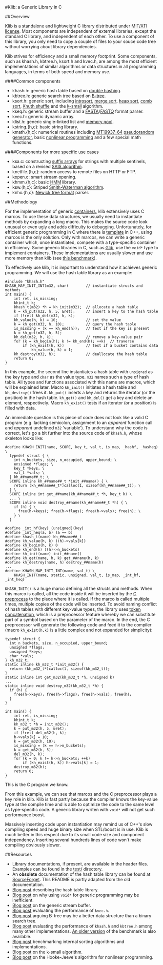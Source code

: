 #Klib: a Generic Library in C

##<a name="overview"></a>Overview

Klib is a standalone and lightweight C library distributed under [MIT/X11
license][1]. Most components are independent of external libraries, except the
standard C library, and independent of each other. To use a component of this
library, you only need to copy a couple of files to your souce code tree
without worrying about library dependencies.

Klib strives for efficiency and a small memory footprint. Some components, such
as khash.h, kbtree.h, ksort.h and kvec.h, are among the most efficient
implementations of similar algorithms or data structures in all programming
languages, in terms of both speed and memory use.

####Common components

* khash.h: generic hash table based on [double hashing][2].
* kbtree.h: generic search tree based on [B-tree][3].
* ksort.h: generic sort, including [introsort][4], [merge sort][5], [heap sort][6], [comb sort][7], [Knuth shuffle][8] and the [k-small][9] algorithm.
* kseq.h: generic stream buffer and a [FASTA][10]/[FASTQ][11] format parser.
* kvec.h: generic dynamic array.
* klist.h: generic single-linked list and [memory pool][12].
* kstring.{h,c}: basic string library.
* kmath.{h,c}: numerical routines including [MT19937-64][13] [pseudorandom generator][14], basic [nonlinear programming][15] and a few special math functions.

####Components for more specific use cases

* ksa.c: constructing [suffix arrays][16] for strings with multiple sentinels, based on a revised [SAIS algorithm][17].
* knetfile.{h,c}: random access to remote files on HTTP or FTP.
* kopen.c: smart stream opening.
* khmm.{h,c}: basic [HMM][18] library.
* ksw.(h,c}: Striped [Smith-Waterman algorithm][19].
* knhx.{h,c}: [Newick tree format][20] parser.


##<a name="methodology"></a>Methodology

For the implementation of generic [containers][21], klib extensively uses C
marcos. To use these data structures, we usually need to instantiate methods by
expanding a long macro. This makes the source code look unusual or even ugly
and adds difficulty to debugging. Unfortunately, for efficient generic
programming in C where there is [template][22] in C++, using marcos is the only
solution. Only with marcos, we can write a generic container which, once
instantiated, compete with a type-specific container in efficiency. Some
generic libraries in C, such as [Glib][23], use the `void*` type to implement
containers. These implementations are usually slower and use more memory than
klib (see [this benchmark][31]).

To effectively use klib, it is important to understand how it achieves generic
programming. We will use the hash table library as an example:

    #include "khash.h"
    KHASH_MAP_INIT_INT(m32, char)        // instantiate structs and methods
    int main() {
        int ret, is_missing;
        khint_t k;
        khash_t(m32) *h = kh_init(m32);  // allocate a hash table
        k = kh_put(m32, h, 5, &ret);     // insert a key to the hash table
        if (!ret) kh_del(m32, h, k);
        kh_value(h, k) = 10;             // set the value
        k = kh_get(m32, h, 10);          // query the hash table
        is_missing = (k == kh_end(h));   // test if the key is present
        k = kh_get(m32, h, 5);
        kh_del(m32, h, k);               // remove a key-value pair
        for (k = kh_begin(h); k != kh_end(h); ++k)  // traverse
            if (kh_exist(h, k))          // test if a bucket contains data
    			kh_value(h, k) = 1;
        kh_destroy(m32, h);              // deallocate the hash table
        return 0;
    }

In this example, the second line instantiates a hash table with `unsigned` as
the key type and `char` as the value type. `m32` names such a type of hash table.
All types and functions associated with this name are macros, which will be
explained later. Macro `kh_init()` initiates a hash table and `kh_destroy()`
frees it. `kh_put()` inserts a key and returns the iterator (or the position)
in the hash table. `kh_get()` and `kh_del()` get a key and delete an element,
respectively. Macro `kh_exist()` tests if an iterator (or a position) is filled
with data.

An immediate question is this piece of code does not look like a valid C
program (e.g. lacking semicolon, assignment to an _apparent_ function call and
_apparent_ undefined `m32` 'variable'). To understand why the code is correct,
let's go a bit further into the source code of `khash.h`, whose skeleton looks
like:

    #define KHASH_INIT(name, SCOPE, key_t, val_t, is_map, _hashf, _hasheq) \
      typedef struct { \
        int n_buckets, size, n_occupied, upper_bound; \
        unsigned *flags; \
        key_t *keys; \
        val_t *vals; \
      } kh_##name##_t; \
      SCOPE inline kh_##name##_t *init_##name() { \
        return (kh_##name##_t*)calloc(1, sizeof(kh_##name##_t)); \
      } \
      SCOPE inline int get_##name(kh_##name##_t *h, key_t k) \
      ... \
      SCOPE inline void destroy_##name(kh_##name##_t *h) { \
        if (h) { \
          free(h->keys); free(h->flags); free(h->vals); free(h); \
        } \
      }
    
    #define _int_hf(key) (unsigned)(key)
    #define _int_heq(a, b) (a == b)
    #define khash_t(name) kh_##name##_t
    #define kh_value(h, k) ((h)->vals[k])
    #define kh_begin(h, k) 0
    #define kh_end(h) ((h)->n_buckets)
    #define kh_init(name) init_##name()
    #define kh_get(name, h, k) get_##name(h, k)
    #define kh_destroy(name, h) destroy_##name(h)
    ...
    #define KHASH_MAP_INIT_INT(name, val_t) \
    	KHASH_INIT(name, static, unsigned, val_t, is_map, _int_hf, _int_heq)

`KHASH_INIT()` is a huge marco defining all the structs and methods. When this
marco is called, all the code inside it will be inserted by the [C
preprocess][37] to the place where it is called. If the marco is called
multiple times, multiple copies of the code will be inserted. To avoid naming
conflict of hash tables with different key-value types, the library uses [token
concatenation][36], which is a preprocessor feature whereby we can substitute
part of a symbol based on the parameter of the marco. In the end, the C
preprocessor will generate the following code and feed it to the compiler
(macro `kh_exist(h,k)` is a little complex and not expanded for simplicity):

    typedef struct {
      int n_buckets, size, n_occupied, upper_bound;
      unsigned *flags;
      unsigned *keys;
      char *vals;
    } kh_m32_t;
    static inline kh_m32_t *init_m32() {
      return (kh_m32_t*)calloc(1, sizeof(kh_m32_t));
    }
    static inline int get_m32(kh_m32_t *h, unsigned k)
    ...
    static inline void destroy_m32(kh_m32_t *h) {
      if (h) {
        free(h->keys); free(h->flags); free(h->vals); free(h);
      }
    }

	int main() {
		int ret, is_missing;
		khint_t k;
		kh_m32_t *h = init_m32();
		k = put_m32(h, 5, &ret);
		if (!ret) del_m32(h, k);
		h->vals[k] = 10;
		k = get_m32(h, 10);
		is_missing = (k == h->n_buckets);
		k = get_m32(h, 5);
		del_m32(h, k);
		for (k = 0; k != h->n_buckets; ++k)
			if (kh_exist(h, k)) h->vals[k] = 1;
		destroy_m32(h);
		return 0;
	}

This is the C program we know.

From this example, we can see that marcos and the C preprocessor plays a key
role in klib. Klib is fast partly because the compiler knows the key-value
type at the compile time and is able to optimize the code to the same level
as type-specific code. A generic library writen with `void*` will not get such
performance boost.

Massively inserting code upon instantiation may remind us of C++'s slow
compiling speed and huge binary size when STL/boost is in use. Klib is much
better in this respect due to its small code size and component independency.
Inserting several hundreds lines of code won't make compiling obviously slower.

##<a name="resources"></a>Resources

* Library documentations, if present, are available in the header files. Examples
can be found in the [test/][24] directory.
* An **obsolete** documentation of the hash table library can be found at
[SourceForget][25]. This README is partly adapted from the old documentation.
* [Blog post][26] describing the hash table library.
* [Blog post][27] on why using `void*` for generic programming may be inefficient.
* [Blog post][28] on the generic stream buffer.
* [Blog post][29] evaluating the performance of `kvec.h`.
* [Blog post][30] arguing B-tree may be a better data structure than a binary search tree.
* [Blog post][31] evaluating the performance of `khash.h` and `kbtree.h` among many other implementations.
[An older version][33] of the benchmark is also available.
* [Blog post][34] benchmarking internal sorting algorithms and implementations.
* [Blog post][32] on the k-small algorithm.
* [Blog post][35] on the Hooke-Jeeve's algorithm for nonlinear programming.

[1]: http://en.wikipedia.org/wiki/MIT_License
[2]: http://en.wikipedia.org/wiki/Double_hashing
[3]: http://en.wikipedia.org/wiki/B-tree
[4]: http://en.wikipedia.org/wiki/Introsort
[5]: http://en.wikipedia.org/wiki/Merge_sort
[6]: http://en.wikipedia.org/wiki/Heapsort
[7]: http://en.wikipedia.org/wiki/Comb_sort
[8]: http://en.wikipedia.org/wiki/Fisher-Yates_shuffle
[9]: http://en.wikipedia.org/wiki/Selection_algorithm
[10]: http://en.wikipedia.org/wiki/FASTA_format
[11]: http://en.wikipedia.org/wiki/FASTQ_format
[12]: http://en.wikipedia.org/wiki/Memory_pool
[13]: http://en.wikipedia.org/wiki/Mersenne_twister
[14]: http://en.wikipedia.org/wiki/Pseudorandom_generator
[15]: http://en.wikipedia.org/wiki/Nonlinear_programming
[16]: http://en.wikipedia.org/wiki/Suffix_array
[17]: https://sites.google.com/site/yuta256/sais
[18]: http://en.wikipedia.org/wiki/Hidden_Markov_model
[19]: http://en.wikipedia.org/wiki/Smith-Waterman_algorithm
[20]: http://en.wikipedia.org/wiki/Newick_format
[21]: http://en.wikipedia.org/wiki/Container_(abstract_data_type)
[22]: http://en.wikipedia.org/wiki/Template_(C%2B%2B)
[23]: http://en.wikipedia.org/wiki/GLib
[24]: https://github.com/attractivechaos/klib/tree/master/test
[25]: http://klib.sourceforge.net/
[26]: http://attractivechaos.wordpress.com/2008/09/02/implementing-generic-hash-library-in-c/
[27]: http://attractivechaos.wordpress.com/2008/10/02/using-void-in-generic-c-programming-may-be-inefficient/
[28]: http://attractivechaos.wordpress.com/2008/10/11/a-generic-buffered-stream-wrapper/
[29]: http://attractivechaos.wordpress.com/2008/09/19/c-array-vs-c-vector/
[30]: http://attractivechaos.wordpress.com/2008/09/24/b-tree-vs-binary-search-tree/
[31]: http://attractivechaos.wordpress.com/2008/10/07/another-look-at-my-old-benchmark/
[32]: http://attractivechaos.wordpress.com/2008/09/13/calculating-median/
[33]: http://attractivechaos.wordpress.com/2008/08/28/comparison-of-hash-table-libraries/
[34]: http://attractivechaos.wordpress.com/2008/08/28/comparison-of-internal-sorting-algorithms/
[35]: http://attractivechaos.wordpress.com/2008/08/24/derivative-free-optimization-dfo/
[36]: http://en.wikipedia.org/wiki/C_preprocessor#Token_concatenation
[37]: http://en.wikipedia.org/wiki/C_preprocessor
